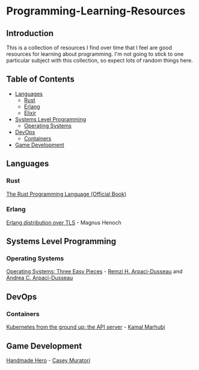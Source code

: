 # Programming-Learning-Resources

## Introduction

This is a collection of resources I find over time that I feel are good resources for learning about programming.  I'm not going to stick to one particular subject with this collection, so expect lots of random things here.

## Table of Contents

* [Languages](#languages)
  * [Rust](#rust)
  * [Erlang](#erlang)
  * [Elixir](#elixir)
* [Systems Level Programming](#systems-level-programming)
  * [Operating Systems](#operating-systems)
* [DevOps](#devops)
  * [Containers](#containers)
* [Game Development](#gave-development)


## Languages

### Rust

[The Rust Programming Language (Official Book)](https://doc.rust-lang.org/nightly/book/)

### Erlang
[Erlang distribution over TLS](https://www.erlang-solutions.com/blog/erlang-distribution-over-tls.html) - Magnus Henoch

## Systems Level Programming

### Operating Systems

[Operating Systems: Three Easy Pieces](http://pages.cs.wisc.edu/~remzi/OSTEP/) - [Remzi H. Arpaci-Dusseau](http://pages.cs.wisc.edu/~remzi/) and [Andrea C. Arpaci-Dusseau](http://pages.cs.wisc.edu/~dusseau/)


## DevOps

### Containers

[Kubernetes from the ground up: the API server](http://kamalmarhubi.com/blog/2015/09/06/kubernetes-from-the-ground-up-the-api-server/) - [Kamal Marhubi](http://kamalmarhubi.com/)


## Game Development

[Handmade Hero](http://www.handmadehero.org) - [Casey Muratori](https://mollyrocket.com/casey/about.html)
